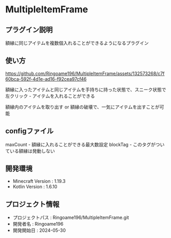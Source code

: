 # MultipleItemFrame

## プラグイン説明
額縁に同じアイテムを複数個入れることができるようになるプラグイン

## 使い方
https://github.com/Ringoame196/MultipleItemFrame/assets/132573268/c7f60bca-592f-4d1e-ad16-f92cea97cf46

額縁に入ったアイテムと同じアイテムを手持ちに持った状態で、スニーク状態で左クリック - アイテムを入れることができる<p>
額縁内のアイテムを取り出す or 額縁の破壊で、一気にアイテムを出すことが可能 

## configファイル
maxCount - 額縁に入れることができる最大数設定
blockTag - このタグがついている額縁は発動しない

## 開発環境
- Minecraft Version : 1.19.3
- Kotlin Version : 1.6.10

## プロジェクト情報
- プロジェクトパス : Ringoame196/MultipleItemFrame.git
- 開発者名 : Ringoame196
- 開発開始日 : 2024-05-30
